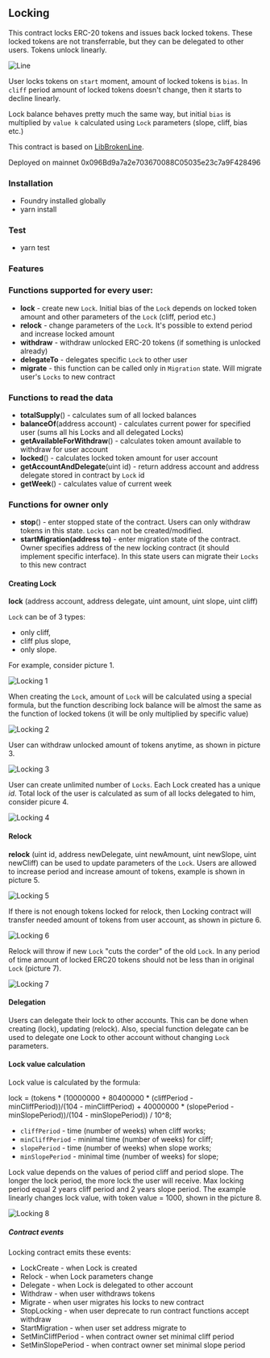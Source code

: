 ## Locking

This contract locks ERC-20 tokens and issues back locked tokens. These locked tokens are not transferrable, but they can be delegated to other users. Tokens unlock linearly. 

![Line](documents/svg/line.svg)

User locks tokens on `start` moment, amount of locked tokens is `bias`. In `cliff` period amount of locked tokens doesn't change, then it starts to decline linearly. 

Lock balance behaves pretty much the same way, but initial `bias` is multiplied by `value k` calculated using `Lock` parameters (slope, cliff, bias etc.)

This contract is based on [LibBrokenLine](./contracts/libs/LibBrokenLine.md).

Deployed on mainnet 0x096Bd9a7a2e703670088C05035e23c7a9F428496
### Installation
 - Foundry installed globally
 - yarn install

### Test
  - yarn test

### Features

### Functions supported for every user:
 - **lock** - create new `Lock`. Initial bias of the `Lock` depends on locked token amount and other parameters of the `Lock` (cliff, period etc.)
 - **relock** - change parameters of the `Lock`. It's possible to extend period and increase locked amount
 - **withdraw** - withdraw unlocked ERC-20 tokens (if something is unlocked already)
 - **delegateTo** - delegates specific `Lock` to other user
 - **migrate** - this function can be called only in `Migration` state. Will migrate user's `Locks` to new contract 

### Functions to read the data
 - **totalSupply**() - calculates sum of all locked balances
 - **balanceOf**(address account) - calculates current power for specified user (sums all his Locks and all delegated Locks)
 - **getAvailableForWithdraw**() - calculates token amount available to withdraw for user account
 - **locked**() - calculates locked token amount for user account
 - **getAccountAndDelegate**(uint id) - return address account and address delegate stored in contract by `Lock` id
 - **getWeek**() - calculates value of current week
 
### Functions for owner only
 - **stop**() - enter stopped state of the contract. Users can only withdraw tokens in this state. `Locks` can not be created/modified.
 - **startMigration(address to)** - enter migration state of the contract. Owner specifies address of the new locking contract (it should implement specific interface). In this state users can migrate their `Locks` to this new contract

#### Creating Lock

**lock** (address account, address delegate, uint amount, uint slope, uint cliff)

`Lock` can be of 3 types:
- only cliff,
- cliff plus slope,
- only slope.

For example, consider picture 1.

![Locking 1](documents/svg/Pict1LockMethods.svg)

When creating the `Lock`, amount of `Lock` will be calculated using a special formula, but the function describing lock
balance will be almost the same as the function of locked tokens (it will be only multiplied by specific value) 

![Locking 2](documents/svg/Pict2TokensLockLines.svg)

User can withdraw unlocked amount of tokens anytime, as shown in picture 3.

![Locking 3](documents/svg/Pict3Withdraw.svg)

User can create unlimited number of `Locks`.
Each Lock created has a unique *id*.
Total lock of the user is calculated as sum of all locks delegated to him, consider picure 4.

![Locking 4](documents/svg/Pict4BrokenLine.svg)

#### Relock

**relock** (uint id, address newDelegate, uint newAmount, uint newSlope, uint newCliff) can be used to update parameters of the `Lock`.
Users are allowed to increase period and increase amount of tokens, example is shown in picture 5.

![Locking 5](documents/svg/Pict5ReLockingNoTransfer.svg)

If there is not enough tokens locked for relock, then Locking contract will transfer needed amount of tokens from user account, as shown in picture 6.

![Locking 6](documents/svg/Pict6ReLockingTransfer.svg)

Relock will throw if new `Lock` "cuts the corder" of the old `Lock`. In any period of time amount of locked ERC20 tokens should not be less than in original `Lock` (picture 7).   

![Locking 7](documents/svg/Pict8СutCorner.svg)

#### Delegation

Users can delegate their lock to other accounts. This can be done when creating (lock), updating (relock). 
Also, special function delegate can be used to delegate one Lock to other account without changing `Lock` parameters.

#### Lock value calculation

Lock value is calculated by the formula:

lock = (tokens * (10000000 + 80400000 * (cliffPeriod - minCliffPeriod))/(104 - minCliffPeriod) + 40000000 * (slopePeriod - minSlopePeriod))/(104 - minSlopePeriod)) / 10^8;

 - `cliffPeriod` - time (number of weeks) when cliff works;
 - `minCliffPeriod` - minimal time (number of weeks) for cliff;
 - `slopePeriod` - time (number of weeks) when slope works;
 - `minSlopePeriod` - minimal time (number of weeks) for slope;

Lock value depends on the values of period cliff and period slope. The longer the lock period, the more lock
the user will receive. Max locking period equal 2 years cliff period and 2 years slope period.
The example linearly changes lock value, with token value = 1000, shown in the picture 8. 

![Locking 8](documents/svg/Pict7GgraphicLockValue.svg)

##### Contract events
Locking contract emits these events:
- LockCreate - when Lock is created
- Relock - when Lock parameters change
- Delegate - when Lock is delegated to other account
- Withdraw - when user withdraws tokens
- Migrate - when user migrates his locks to new contract
- StopLocking - when user deprecate to run contract functions accept withdraw
- StartMigration - when user set address migrate to
- SetMinCliffPeriod - when contract owner set minimal cliff period
- SetMinSlopePeriod - when contract owner set minimal slope period